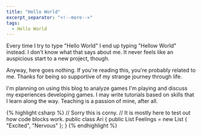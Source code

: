 ```yaml
---
title: "Hello World"
excerpt_separator: "<!--more-->"
tags:
  - Hello World
---
```


Every time I try to type "Hello World" I end up typing "Hellow World" instead. I don't know what that says about me. It never feels like an auspicious start to a new project, though. 

Anyway, here goes nothing. If you're reading this, you're probably related to me. Thanks for being so supportive of my strange journey through life.

I'm planning on using this blog to analyze games I'm playing and discuss my experiences developing games. I may write tutorials based on skills that I learn along the way. Teaching is a passion of mine, after all. 

{% highlight csharp %}
// Sorry this is corny. 
// It is mostly here to test out how code blocks work.
public class Ari 
{
  public List<string> Feelings = 
    new List<string>
    { 
      "Excited", 
      "Nervous" 
    };
}
{% endhighlight %}